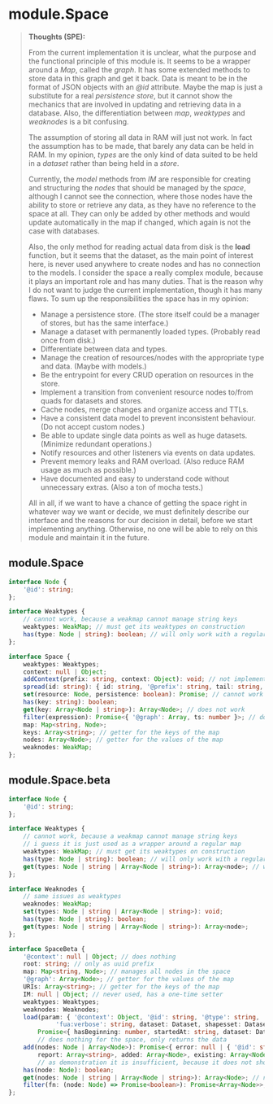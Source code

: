 # module.Space

> __Thoughts (SPE):__
> 
> From the current implementation it is unclear, what the purpose and the functional principle 
> of this module is. It seems to be a wrapper around a _Map_, called the _graph_. It has some extended
> methods to store data in this graph and get it back. Data is meant to be in the format of JSON objects
> with an _@id_ attribute. Maybe the map is just a substitute for a real _persistence store_, but it cannot
> show the mechanics that are involved in updating and retrieving data in a database. Also, the differentiation 
> between _map_, _weaktypes_ and _weaknodes_ is a bit confusing.
> 
> The assumption of storing all data in RAM will just not work. In fact the assumption has to be made, that barely 
> any data can be held in RAM. In my opinion, _types_ are the only kind of data suited to be held in a _dataset_ 
> rather than being held in a _store_. 
> 
> Currently, the _model_ methods from _IM_ are responsible for creating and structuring the _nodes_ that should 
> be managed by the _space_, although I cannot see the connection, where those nodes have the ability to store
> or retrieve any data, as they have no reference to the space at all. They can only be added by other methods
> and would update automatically in the map if changed, which again is not the case with databases.
> 
> Also, the only method for reading actual data from disk is the __load__ function, but it seems that the dataset, 
> as the main point of interest here, is never used anywhere to create nodes and has no connection to the models.
> I consider the space a really complex module, because it plays an important role and has many duties. That is the
> reason why I do not want to judge the current implementation, though it has many flaws.
> To sum up the responsibilities the space has in my opinion:
> 
> - Manage a persistence store. (The store itself could be a manager of stores, but has the same interface.)
> - Manage a dataset with permanently loaded types. (Probably read once from disk.)
> - Differentiate between data and types.
> - Manage the creation of resources/nodes with the appropriate type and data. (Maybe with models.)
> - Be the entrypoint for every CRUD operation on resources in the store.
> - Implement a transition from convenient resource nodes to/from quads for datasets and stores.
> - Cache nodes, merge changes and organize access and TTLs.
> - Have a consistent data model to prevent inconsistent behaviour. (Do not accept custom nodes.)
> - Be able to update single data points as well as huge datasets. (Minimize redundant operations.)
> - Notify resources and other listeners via events on data updates.
> - Prevent memory leaks and RAM overload. (Also reduce RAM usage as much as possible.)
> - Have documented and easy to understand code without unnecessary extras. (Also a ton of mocha tests.)
> 
> All in all, if we want to have a chance of getting the space right in whatever way we want or decide,
> we must definitely describe our interface and the reasons for our decision in detail, before we start implementing
> anything. Otherwise, no one will be able to rely on this module and maintain it in the future.

## module.Space

```ts
interface Node {
    '@id': string;
};

interface Weaktypes {
    // cannot work, because a weakmap cannot manage string keys
    weaktypes: WeakMap; // must get its weaktypes on construction
    has(type: Node | string): boolean; // will only work with a regular map
};

interface Space {
    weaktypes: Weaktypes;
    context: null | Object;
    addContext(prefix: string, context: Object): void; // not implemented
    spread(id: string): { id: string, '@prefix': string, tail: string, uri: string };
    set(resource: Node, persistence: boolean): Promise; // cannot work at all
    has(key: string): boolean;
    get(key: Array<Node | string>): Array<Node>; // does not work
    filter(expression): Promise<{ '@graph': Array, ts: number }>; // does not work
    map: Map<string, Node>;
    keys: Array<string>; // getter for the keys of the map
    nodes: Array<Node>; // getter for the values of the map
    weaknodes: WeakMap;
};
```

## module.Space.beta

```ts
interface Node {
    '@id': string;
};

interface Weaktypes {
    // cannot work, because a weakmap cannot manage string keys
    // i guess it is just used as a wrapper around a regular map
    weaktypes: WeakMap; // must get its weaktypes on construction
    has(type: Node | string): boolean; // will only work with a regular map
    get(types: Node | string | Array<Node | string>): Array<node>; // will only work with a regular map
};

interface Weaknodes {
    // same issues as weaktypes
    weaknodes: WeakMap;
    set(types: Node | string | Array<Node | string>): void;
    has(type: Node | string): boolean;
    get(types: Node | string | Array<Node | string>): Array<node>;
};

interface SpaceBeta {
    '@context': null | Object; // does nothing
    root: string; // only as uuid prefix
    map: Map<string, Node>; // manages all nodes in the space
    '@graph': Array<Node>; // getter for the values of the map
    URIs: Array<string>; // getter for the keys of the map
    IM: null | Object; // never used, has a one-time setter
    weaktypes: Weaktypes;
    weaknodes: Weaknodes;
    load(param: { '@context': Object, '@id': string, '@type': string, 'rdfs:label': string, 'fua:dop': boolean, 
             'fua:verbose': string, dataset: Dataset, shapesset: Dataset, index: Set<string>, 'fua:load': Array<string> }): 
        Promise<{ hasBeginning: number, startedAt: string, dataset: Dataset, shapeset: Dataset, endedAt: string }>;
        // does nothing for the space, only returns the data
    add(nodes: Node | Array<Node>): Promise<{ error: null | { '@id': string, 'fua:ts': number, message: string }, 
        report: Array<string>, added: Array<Node>, existing: Array<Node>, bads: Array<Node> }>; // async for no reason
        // as demonstration it is insufficient, because it does not show the case of manimulating and merging nodes
    has(node: Node): boolean;
    get(nodes: Node | string | Array<Node | string>): Array<Node>; // not necessarily the same length as input
    filter(fn: (node: Node) => Promise<boolean>): Promise<Array<Node>>; // only async because of the filter function
};
```